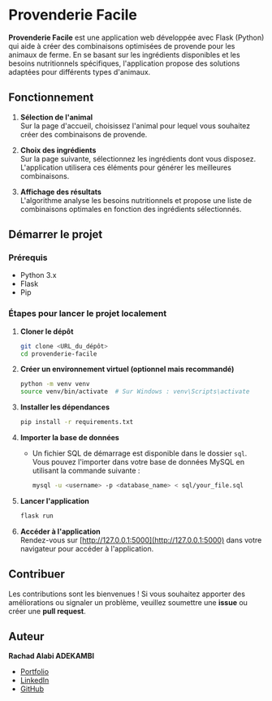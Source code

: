 
# Provenderie Facile

**Provenderie Facile** est une application web développée avec Flask (Python) qui aide à créer des combinaisons optimisées de provende pour les animaux de ferme. En se basant sur les ingrédients disponibles et les besoins nutritionnels spécifiques, l'application propose des solutions adaptées pour différents types d'animaux.

## Fonctionnement

1. **Sélection de l'animal**  
   Sur la page d'accueil, choisissez l'animal pour lequel vous souhaitez créer des combinaisons de provende.
   
2. **Choix des ingrédients**  
   Sur la page suivante, sélectionnez les ingrédients dont vous disposez. L'application utilisera ces éléments pour générer les meilleures combinaisons.

3. **Affichage des résultats**  
   L'algorithme analyse les besoins nutritionnels et propose une liste de combinaisons optimales en fonction des ingrédients sélectionnés.

## Démarrer le projet

### Prérequis

- Python 3.x
- Flask
- Pip

### Étapes pour lancer le projet localement

1. **Cloner le dépôt**
   ```bash
   git clone <URL_du_dépôt>
   cd provenderie-facile
   ```

2. **Créer un environnement virtuel (optionnel mais recommandé)**
   ```bash
   python -m venv venv
   source venv/bin/activate  # Sur Windows : venv\Scripts\activate
   ```

3. **Installer les dépendances**
   ```bash
   pip install -r requirements.txt
   ```

4. **Importer la base de données**
   - Un fichier SQL de démarrage est disponible dans le dossier `sql`. Vous pouvez l'importer dans votre base de données MySQL en utilisant la commande suivante :
     ```bash
     mysql -u <username> -p <database_name> < sql/your_file.sql
     ```

5. **Lancer l'application**
   ```bash
   flask run
   ```

6. **Accéder à l'application**  
   Rendez-vous sur [http://127.0.0.1:5000](http://127.0.0.1:5000) dans votre navigateur pour accéder à l'application.

## Contribuer

Les contributions sont les bienvenues ! Si vous souhaitez apporter des améliorations ou signaler un problème, veuillez soumettre une **issue** ou créer une **pull request**.

## Auteur

**Rachad Alabi ADEKAMBI**

- [Portfolio](https://rachad-alabi-adekambi.github.io/portfolio/)
- [LinkedIn](https://www.linkedin.com/in/rachad-alabi-adekambi-2753a21b5/)
- [GitHub](https://github.com/Rachad-Alabi-ADEKAMBI/)